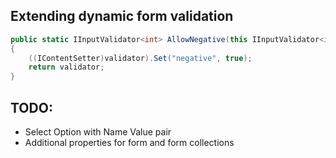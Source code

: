 ## Extending dynamic form validation

```csharp
public static IInputValidator<int> AllowNegative(this IInputValidator<int> validator)
{
    ((IContentSetter)validator).Set("negative", true);
    return validator;
}
```

## TODO: 
- Select Option with Name Value pair
- Additional properties for form and form collections